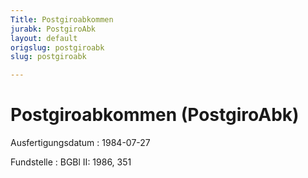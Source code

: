```yaml
---
Title: Postgiroabkommen
jurabk: PostgiroAbk
layout: default
origslug: postgiroabk
slug: postgiroabk

---
```


# Postgiroabkommen (PostgiroAbk)

Ausfertigungsdatum
:   1984-07-27

Fundstelle
:   BGBl II: 1986, 351

